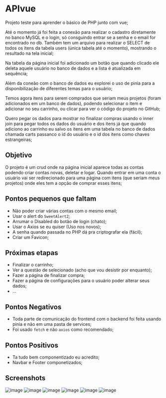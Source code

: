 # APIvue

Projeto teste para aprender o básico de PHP junto com vue;

Até o momento já foi feita a conexão para realizar o cadastro diretamente no banco MySQL e o login, só consguindo entrar se a senha e o email for encontrado no db. Também tem um arquivo para realizar o SELECT de todos os itens da tabela users (única tabela até o momento), mostrando o resultado na tela inicial;

Na tabela da página inicial foi adicionado um botão que quando clicado ele deleta aquele usuário no banco de dados e a lista é atualizada em sequência;

Além da coneão com o banco de dados eu explorei o uso de pinia para a disponibilização de diferentes temas para o usuário;

Temos agora itens para serem comprados que seriam meus projetos (foram adicionados em um banco de dados), podendo selecionar o item e adicionar no seu carrinho, ou clicar para ver o código do projeto no GitHub; 

Quero pegar os dados para mostrar no finalizar compras usando o inner join para pegar todos os dados do usuário e dos itens já que quando adiciono ao carrinho eu salvo os itens em uma tabela no banco de dados chamada carts passanco o id do usuário e o id dos itens como chaves estrangeiras;

## Objetivo
O projeto é um crud onde na página inicial aparece todas as contas podendo criar contas novas, deletar e logar. Quando entrar em uma conta o usuário vai ser redirecionado para uma página com itens (que seriam meus projetos) onde eles tem a opção de comprar esses itens;

## Pontos pequenos que faltam
  - Não poder criar várias contas com o mesmo email;
  - Usar o alert do `SweetAlert2`;
  - Arrumar o Disabled do botão de login (chato);
  - Usar o Axios se eu quiser (Uso nos novos);
  - A senha quando passada no PHP dá pra criptografar ela (fácil);
  - Criar um Favicon;

## Próximas etapas 
  - Finalizar o carrinho;
  - Ver a questão de selecionado (acho que vou desistir por enquanto);
  - Fazer a página de finalizar compra;
  - Fazer a página de configurações para o usuário poder alterar seus dados;
  - ...

## Pontos Negativos
  - Toda parte de comunicação do frontend com o backend foi feita usando pinia e não em uma pasta de services;
  - Foi usado `fetch` e não `axios` como recomendado;

## Pontos Positivos
  - Ta tudo bem componentizado eu acredito;
  - Navbar e Footer componetizados;

## Screenshots
![image](https://github.com/user-attachments/assets/3ebcde47-23b6-4c73-9b11-f8de515afd3c)
![image](https://github.com/user-attachments/assets/5696d43f-e4ab-4040-afb0-c90b8f2b09fa)
![image](https://github.com/user-attachments/assets/aab19c22-de83-4639-882a-26d66285612d)
![image](https://github.com/user-attachments/assets/3ea731c2-1859-4deb-92e5-5b5517361fec)
![image](https://github.com/user-attachments/assets/a2480c60-da44-42c1-ab8b-7c8291bacc67)
![image](https://github.com/user-attachments/assets/edb89ef9-064b-4535-ad7a-e31f2ef1f5c1)





